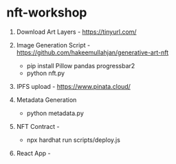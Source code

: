 # nft-workshop

1. Download Art Layers - https://tinyurl.com/

2. Image Generation Script - https://github.com/hakeemullahjan/generative-art-nft
    - pip install Pillow pandas progressbar2
    - python nft.py

3. IPFS upload - https://www.pinata.cloud/

4. Metadata Generation
    - python metadata.py

5. NFT Contract - 
    - npx hardhat run scripts/deploy.js

6. React App - 

